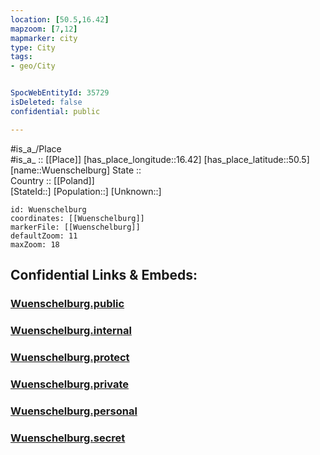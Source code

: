 ```yaml
---
location: [50.5,16.42] 
mapzoom: [7,12] 
mapmarker: city 
type: City
tags:
- geo/City


SpocWebEntityId: 35729
isDeleted: false
confidential: public

---
```

#is_a_/Place  
#is_a_ :: [[Place]] 
[has_place_longitude::16.42] 
[has_place_latitude::50.5] 
[name::Wuenschelburg] 
State ::  
Country :: [[Poland]]  
[StateId::] 
[Population::] 
[Unknown::] 


```leaflet
id: Wuenschelburg
coordinates: [[Wuenschelburg]] 
markerFile: [[Wuenschelburg]] 
defaultZoom: 11 
maxZoom: 18
```


## Confidential Links & Embeds: 

### [Wuenschelburg.public](/_public/\Earth\Continent\Europe\Europe~East\Poland\Provinces~Poland\Lower_Silesian\CityWuenschelburg.public.md) 

### [Wuenschelburg.internal](/_internal/\Earth\Continent\Europe\Europe~East\Poland\Provinces~Poland\Lower_Silesian\CityWuenschelburg.internal.md) 

### [Wuenschelburg.protect](/_protect/\Earth\Continent\Europe\Europe~East\Poland\Provinces~Poland\Lower_Silesian\CityWuenschelburg.protect.md) 

### [Wuenschelburg.private](/_private/\Earth\Continent\Europe\Europe~East\Poland\Provinces~Poland\Lower_Silesian\CityWuenschelburg.private.md) 

### [Wuenschelburg.personal](/_personal/\Earth\Continent\Europe\Europe~East\Poland\Provinces~Poland\Lower_Silesian\CityWuenschelburg.personal.md) 

### [Wuenschelburg.secret](/_secret/\Earth\Continent\Europe\Europe~East\Poland\Provinces~Poland\Lower_Silesian\CityWuenschelburg.secret.md)

